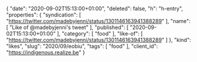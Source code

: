 {
  "date": "2020-09-02T15:13:00+01:00",
  "deleted": false,
  "h": "h-entry",
  "properties": {
    "syndication": [
      "https://twitter.com/madebyjenni/status/1301146163941388289"
    ],
    "name": [
      "Like of @madebyjenni's tweet"
    ],
    "published": [
      "2020-09-02T15:13:00+01:00"
    ],
    "category": [
      "food"
    ],
    "like-of": [
      "https://twitter.com/madebyjenni/status/1301146163941388289"
    ]
  },
  "kind": "likes",
  "slug": "2020/09/eobiu",
  "tags": [
    "food"
  ],
  "client_id": "https://indigenous.realize.be"
}
